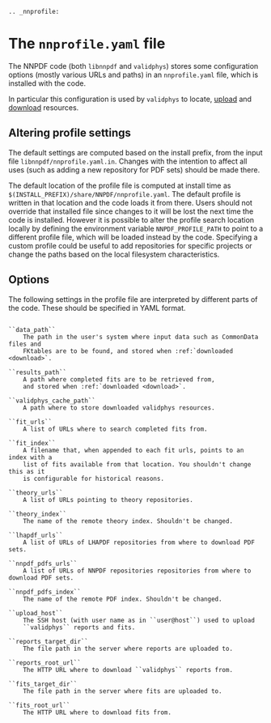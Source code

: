```{eval-rst}
.. _nnprofile:
```

The `nnprofile.yaml` file
=========================

The NNPDF code (both `libnnpdf` and `validphys`) stores some configuration
options (mostly various URLs and paths) in an `nnprofile.yaml` file, which is
installed with the code.

In particular this configuration is used by `validphys` to locate,
[upload](upload) and [download](download) resources.

Altering profile settings
--------------------------

The default settings are computed based on the install prefix, from  the input
file `libnnpdf/nnprofile.yaml.in`. Changes with the intention to affect all uses
(such as adding a new repository for PDF sets) should be made there.

The default location of the profile file is computed at install time as
`$(INSTALL_PREFIX)/share/NNPDF/nnprofile.yaml`. The default profile is written
in that location and the code loads it from there. Users should not override
that installed file since changes to it will be lost the next time the code is
installed. However it is possible to alter the profile search location locally
by defining the environment variable ``NNPDF_PROFILE_PATH`` to point to a
different profile file, which will be loaded instead by the code. Specifying a
custom profile could be useful to add repositories for specific projects or
change the paths based on the local filesystem characteristics.

Options
-------

The following settings in the profile file are interpreted by different parts of
the code. These should be specified in YAML format.

```{eval-rst}

``data_path``
    The path in the user's system where input data such as CommonData files and
    FKtables are to be found, and stored when :ref:`downloaded <download>`.

``results_path``
    A path where completed fits are to be retrieved from,
    and stored when :ref:`downloaded <download>`.

``validphys_cache_path``
    A path where to store downloaded validphys resources.

``fit_urls``
    A list of URLs where to search completed fits from.

``fit_index``
	A filename that, when appended to each fit urls, points to an index with a
    list of fits available from that location. You shouldn't change this as it
    is configurable for historical reasons.

``theory_urls``
    A list of URLs pointing to theory repositories.

``theory_index``
    The name of the remote theory index. Shouldn't be changed.

``lhapdf_urls``
    A list of URLs of LHAPDF repositories from where to download PDF sets.

``nnpdf_pdfs_urls``
    A list of URLs of NNPDF repositories repositories from where to download PDF sets.

``nnpdf_pdfs_index``
    The name of the remote PDF index. Shouldn't be changed.

``upload_host``
    The SSH host (with user name as in ``user@host``) used to upload
	``validphys`` reports and fits.

``reports_target_dir``
    The file path in the server where reports are uploaded to.

``reports_root_url``
    The HTTP URL where to download ``validphys`` reports from.

``fits_target_dir``
    The file path in the server where fits are uploaded to.

``fits_root_url``
    The HTTP URL where to download fits from.
```
